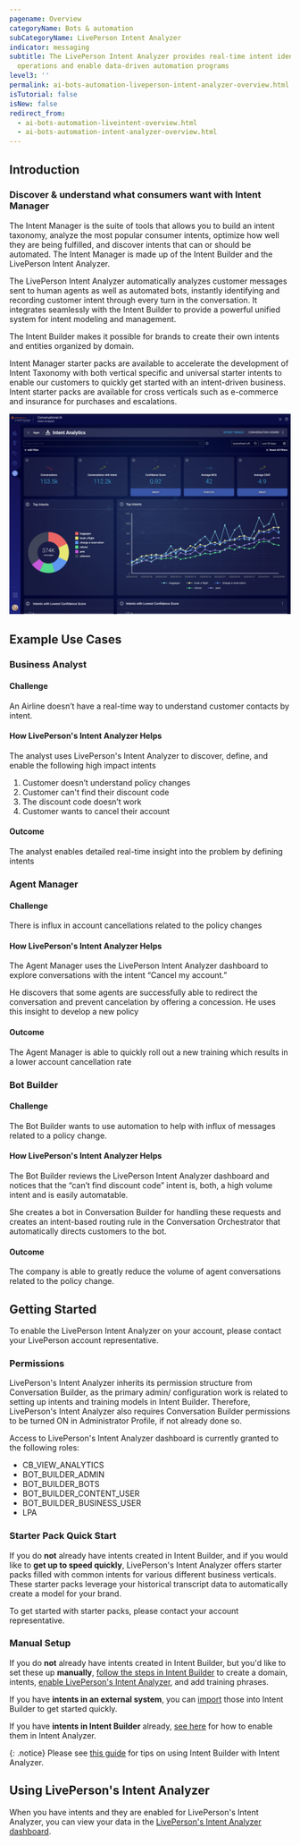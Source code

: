 ```yaml
---
pagename: Overview
categoryName: Bots & automation
subCategoryName: LivePerson Intent Analyzer
indicator: messaging
subtitle: The LivePerson Intent Analyzer provides real-time intent identification to help businesses optimize
  operations and enable data-driven automation programs
level3: ''
permalink: ai-bots-automation-liveperson-intent-analyzer-overview.html
isTutorial: false
isNew: false
redirect_from: 
  - ai-bots-automation-liveintent-overview.html
  - ai-bots-automation-intent-analyzer-overview.html
---
```


## Introduction

### Discover & understand what consumers want with Intent Manager

The Intent Manager is the suite of tools that allows you to build an intent taxonomy, analyze the most popular consumer intents, optimize how well they are being fulfilled, and discover intents that can or should be automated. The Intent Manager is made up of the Intent Builder and the LivePerson Intent Analyzer. 

The LivePerson Intent Analyzer automatically analyzes customer messages sent to human agents as well as automated bots, instantly identifying and recording customer intent through every turn in the conversation. It integrates seamlessly with the Intent Builder to provide a powerful unified system for intent modeling and management.

The Intent Builder makes it possible for brands to create their own intents and entities organized by domain. 

Intent Manager starter packs are available to accelerate the development of Intent Taxonomy with both vertical specific and universal starter intents to enable our customers to quickly get started with an intent-driven business. Intent starter packs are available for cross verticals such as e-commerce and insurance for purchases and escalations. 

<img class="fancyimage" style="width:750px" src="img/intentanalyzer_dashboard-section-1.png">

## Example Use Cases

### Business Analyst

#### Challenge

An Airline doesn’t have a real-time way to understand customer contacts by intent.

#### How LivePerson's Intent Analyzer Helps

The analyst uses LivePerson's Intent Analyzer to discover, define, and enable the following high impact intents

1. Customer doesn’t understand policy changes
2. Customer can't find their discount code
3. The discount code doesn’t work
4. Customer wants to cancel their account

#### Outcome

The analyst enables detailed real-time insight into the problem by defining intents

### Agent Manager

#### Challenge
There is influx in account cancellations related to the policy changes

#### How LivePerson's Intent Analyzer Helps

The Agent Manager uses the LivePerson Intent Analyzer dashboard to explore conversations with the intent “Cancel my account.”

He discovers that some agents are successfully able to redirect the conversation and prevent cancelation by offering a concession. He uses this insight to develop a new policy

#### Outcome

The Agent Manager is able to quickly roll out a new training which results in a lower account cancellation rate

### Bot Builder

#### Challenge

The Bot Builder wants to use automation to help with influx of messages related to a policy change.

#### How LivePerson's Intent Analyzer Helps

The Bot Builder reviews the LivePerson Intent Analyzer dashboard and notices that the “can’t find discount code” intent is, both, a high volume intent and is easily automatable.

She creates a bot in Conversation Builder for handling these requests and creates an intent-based routing rule in the Conversation Orchestrator that automatically directs customers to the bot.

#### Outcome

The company is able to greatly reduce the volume of agent conversations related to the policy change.

## Getting Started

To enable the LivePerson Intent Analyzer on your account, please contact your LivePerson account representative.

### Permissions
LivePerson's Intent Analyzer inherits its permission structure from Conversation Builder, as the primary admin/ configuration work is related to setting up intents and training models in Intent Builder. Therefore, LivePerson's Intent Analyzer also requires Conversation Builder permissions to be turned ON in Administrator Profile, if not already done so.

Access to LivePerson's Intent Analyzer dashboard is currently granted to the following roles:
* CB_VIEW_ANALYTICS
* BOT_BUILDER_ADMIN
* BOT_BUILDER_BOTS
* BOT_BUILDER_CONTENT_USER
* BOT_BUILDER_BUSINESS_USER
* LPA

### Starter Pack Quick Start

If you do **not** already have intents created in Intent Builder, and if you would like to **get up to speed quickly**, LivePerson's Intent Analyzer offers starter packs filled with common intents for various different business verticals. These starter packs leverage your historical transcript data to automatically create a model for your brand.

To get started with starter packs, please contact your account representative.

### Manual Setup

If you do **not** already have intents created in Intent Builder, but you'd like to set these up **manually**, [follow the steps in Intent Builder](https://developers.liveperson.com/intent-builder-overview.html) to create a domain, intents, [enable LivePerson's Intent Analyzer](https://developers.liveperson.com/intent-builder-overview.html#intent-analyzer), and add training phrases.

If you have **intents in an external system**, you can [import](https://developers.liveperson.com/intent-builder-overview.html#adding-a-domain) those into Intent Builder to get started quickly.

If you have **intents in Intent Builder** already, [see here](https://developers.liveperson.com/intent-builder-overview.html#intent-analyzer) for how to enable them in Intent Analyzer.

{: .notice}
Please see [this guide](https://knowledge.liveperson.com/ai-bots-automation-intent-analyzer-intent-analyzer-tips.html) for tips on using Intent Builder with Intent Analyzer.

## Using LivePerson's Intent Analyzer

When you have intents and they are enabled for LivePerson's Intent Analyzer, you can view your data in the [LivePerson's Intent Analyzer dashboard](ai-bots-automation-intent-analyzer-dashboard.html).
<!--
See [LivePerson Intent Analyzer Best Practices](intent-analyzer-best-practices.html) for some common usage flows and best practices.
-->
